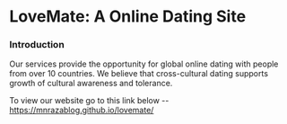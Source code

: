 # LoveMate: A Online Dating Site

<h3>Introduction</h3>

Our services provide the opportunity for global online dating with people from over 10 countries. We believe that cross-cultural dating supports growth of cultural awareness and tolerance.

To view our website go to this link below --
https://mnrazablog.github.io/lovemate/

